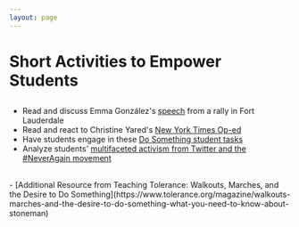 ```yaml
---
layout: page
---
```


Short Activities to Empower Students
============
## 

- Read and discuss Emma González's [speech](https://www.nytimes.com/2018/02/18/us/emma-gonzalez-florida-shooting.html "Link to speech") from a rally in Fort Lauderdale
- Read and react to Christine Yared's [New York Times Op-ed](https://www.nytimes.com/2018/02/18/opinion/florida-school-shooting-guns.html?mtrref=www.google.com&assetType=opinion "Link to Op-ed")
- Have students engage in these [Do Something student tasks](https://www.tolerance.org/classroom-resources/student-tasks/do-something)
- Analyze students' [multifaceted activism from Twitter and the #NeverAgain movement](https://www.newyorker.com/news/news-desk/how-the-survivors-of-parkland-began-the-never-again-movement)
<br>
- [Additional Resource from Teaching Tolerance: Walkouts, Marches, and the Desire to Do Something](https://www.tolerance.org/magazine/walkouts-marches-and-the-desire-to-do-something-what-you-need-to-know-about-stoneman)
